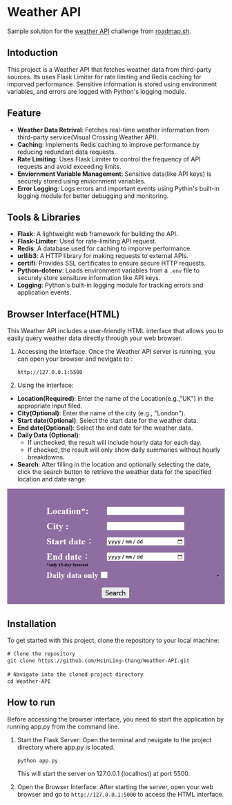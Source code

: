 # Weather API

Sample solution for the [weather API](https://roadmap.sh/projects/weather-api-wrapper-service) challenge from [roadmap.sh](https://roadmap.sh/roadmaps).

## Intoduction

This project is a Weather API that fetches weather data from third-party sources. Its uses Flask Limiter for rate limiting and Redis caching for imporved performance. Sensitive information is stored using environment variables, and errors are logged with Python's logging module.

## Feature

- **Weather Data Retrival**: Fetches real-time weather information from third-party service(Visual Crossing Weather API).
- **Caching**: Implements Redis caching to improve performance by reducing redundant data requests.
- **Rate Limiting**: Uses Flask Limiter to control the frequency of API requests and avoid exceeding limits.
- **Enviornment Variable Management**: Sensitive data(like API keys) is securely stored using enviornment variables.
- **Error Logging**: Logs errors and important events using Pythin's built-in logging module for better debugging and monitoring.

## Tools & Libraries

- **Flask**: A lightweight web framework for building the API.
- **Flask-Limiter**: Used for rate-limiting API request.
- **Redis**: A database used for caching to imporve performance.
- **urllib3**: A HTTP library for making requests to external APIs.
- **certifi**: Provides SSL certificates to ensure secure HTTP requests.
- **Python-dotenv**: Loads environment variables from a `.env` file to securely store sensituve information like API keys.
- **Logging**: Python's built-in logging module for tracking errors and application events.

## Browser Interface(HTML)

This Weather API includes a user-friendly HTML interface that allows you to easily query weather data directly through your web browser.

1. Accessing the interface:
   Once the Weather API server is running, you can open your browser and nevigate to :

   ```shell
   http://127.0.0.1:5500
   ```

2. Using the interface:

- **Location(Required)**: Enter the name of the Location(e.g.,"UK") in the appropriate input filed.
- **City(Optional)**: Enter the name of the city (e.g., "London").
- **Start date(Optional)**: Select the start date for the weather data.
- **End date(Optional)**: Select the end date for the weather data.
- **Daily Data (Optional)**:
  - If unchecked, the result will include hourly data for each day.
  - If checked, the result will only show daily summaries without hourly breakdowns.
- **Search**: After filling in the location and optionally selecting the date, click the search button to retrieve the weather data for the specified location and date range.

![Weather App Demo](image/weather_data.gif)

## Installation

To get started with this project, clone the repository to your local machine:

```shell
# Clone the repository
git clone https://github.com/HsinLing-Chang/Weather-API.git

# Navigate into the cloned project directory
cd Weather-API
```

## How to run

Before accessing the browser interface, you need to start the application by running app.py from the command line.

1. Start the Flask Server:
   Open the terminal and nevigate to the project directory where app.py is located.

   ```shell
   python app.py
   ```

   This will start the server on 127.0.0.1 (localhost) at port 5500.

2. Open the Browser Interface:
   After starting the server, open your web browser and go to `http://127.0.0.1:5000` to access the HTML interface.
